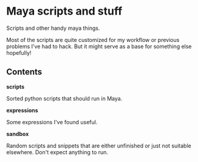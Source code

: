 # Maya scripts and stuff
Scripts and other handy maya things.

Most of the scripts are quite customized for my workflow or previous problems I've had to hack.
But it might serve as a base for something else hopefully!

## Contents
**scripts**

Sorted python scripts that should run in Maya.

**expressions**

Some expressions I've found useful.

**sandbox**

Random scripts and snippets that are either unfinished or just not suitable elsewhere. Don't expect anything to run.

